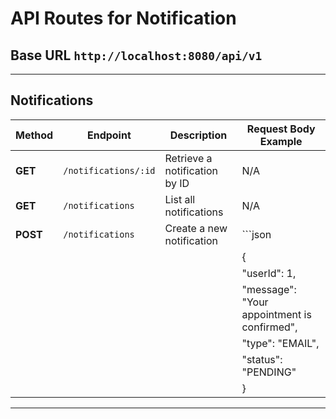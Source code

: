 
# API Routes for Notification

## Base URL `http://localhost:8080/api/v1`

---

## Notifications
| Method   | Endpoint             | Description                       | Request Body Example                          |
|----------|----------------------|-----------------------------------|-----------------------------------------------|
| **GET**  | `/notifications/:id` | Retrieve a notification by ID     | N/A                                           |
| **GET**  | `/notifications`     | List all notifications            | N/A                                           |
| **POST** | `/notifications`     | Create a new notification         | ```json                                      |
|          |                      |                                   | {                                             |
|          |                      |                                   |   "userId": 1,                               |
|          |                      |                                   |   "message": "Your appointment is confirmed",|
|          |                      |                                   |   "type": "EMAIL",                           |
|          |                      |                                   |   "status": "PENDING"                        |
|          |                      |                                   | }                                             |

---